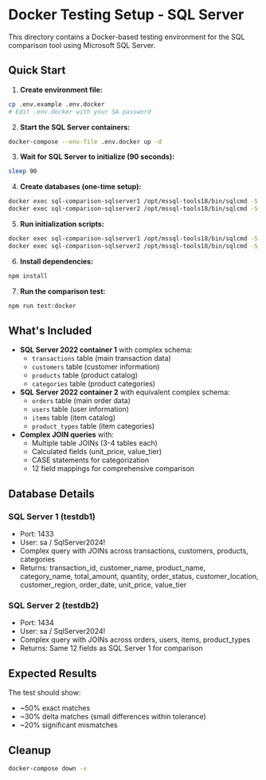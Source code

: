 # Docker Testing Setup - SQL Server

This directory contains a Docker-based testing environment for the SQL comparison tool using Microsoft SQL Server.

## Quick Start

1. **Create environment file:**
```bash
cp .env.example .env.docker
# Edit .env.docker with your SA password
```

2. **Start the SQL Server containers:**
```bash
docker-compose --env-file .env.docker up -d
```

3. **Wait for SQL Server to initialize (90 seconds):**
```bash
sleep 90
```

4. **Create databases (one-time setup):**
```bash
docker exec sql-comparison-sqlserver1 /opt/mssql-tools18/bin/sqlcmd -S localhost -U sa -P "SqlServer2024!" -C -Q "CREATE DATABASE testdb1"
docker exec sql-comparison-sqlserver2 /opt/mssql-tools18/bin/sqlcmd -S localhost -U sa -P "SqlServer2024!" -C -Q "CREATE DATABASE testdb2"
```

5. **Run initialization scripts:**
```bash
docker exec sql-comparison-sqlserver1 /opt/mssql-tools18/bin/sqlcmd -S localhost -U sa -P "SqlServer2024!" -C -d testdb1 -i /docker-entrypoint-initdb.d/01-init.sql
docker exec sql-comparison-sqlserver2 /opt/mssql-tools18/bin/sqlcmd -S localhost -U sa -P "SqlServer2024!" -C -d testdb2 -i /docker-entrypoint-initdb.d/01-init.sql
```

6. **Install dependencies:**
```bash
npm install
```

7. **Run the comparison test:**
```bash
npm run test:docker
```

## What's Included

- **SQL Server 2022 container 1** with complex schema:
  - `transactions` table (main transaction data)
  - `customers` table (customer information)
  - `products` table (product catalog)
  - `categories` table (product categories)
- **SQL Server 2022 container 2** with equivalent complex schema:
  - `orders` table (main order data)
  - `users` table (user information)  
  - `items` table (item catalog)
  - `product_types` table (item categories)
- **Complex JOIN queries** with:
  - Multiple table JOINs (3-4 tables each)
  - Calculated fields (unit_price, value_tier)
  - CASE statements for categorization
  - 12 field mappings for comprehensive comparison

## Database Details

### SQL Server 1 (testdb1)
- Port: 1433
- User: sa / SqlServer2024!
- Complex query with JOINs across transactions, customers, products, categories
- Returns: transaction_id, customer_name, product_name, category_name, total_amount, quantity, order_status, customer_location, customer_region, order_date, unit_price, value_tier

### SQL Server 2 (testdb2)  
- Port: 1434
- User: sa / SqlServer2024!
- Complex query with JOINs across orders, users, items, product_types
- Returns: Same 12 fields as SQL Server 1 for comparison

## Expected Results

The test should show:
- ~50% exact matches
- ~30% delta matches (small differences within tolerance)
- ~20% significant mismatches

## Cleanup

```bash
docker-compose down -v
```

